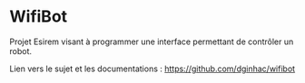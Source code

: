 # WifiBot

Projet Esirem visant à programmer une interface permettant de contrôler un robot.

Lien vers le sujet et les documentations : https://github.com/dginhac/wifibot
